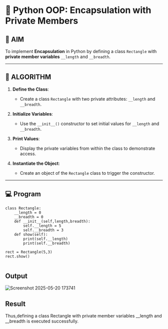 # 🐍 Python OOP: Encapsulation with Private Members

## 🎯 AIM

To implement **Encapsulation** in Python by defining a class `Rectangle` with **private member variables** `__length` and `__breadth`.

---

## 🧠 ALGORITHM

1. **Define the Class**:
   - Create a class `Rectangle` with two private attributes: `__length` and `__breadth`.

2. **Initialize Variables**:
   - Use the `__init__()` constructor to set initial values for `__length` and `__breadth`.

3. **Print Values**:
   - Display the private variables from within the class to demonstrate access.

4. **Instantiate the Object**:
   - Create an object of the `Rectangle` class to trigger the constructor.

---

## 💻 Program
```
class Rectangle:
    __length = 0
    __breadth = 0
    def __init__(self,length,breadth):
        self.__length = 5
        self.__breadth = 3
    def show(self):
        print(self.__length)
        print(self.__breadth)
            
rect = Rectangle(5,3)
rect.show()


```

## Output
![Screenshot 2025-05-20 173741](https://github.com/user-attachments/assets/53789592-ee05-48d9-b564-2a7706a836a4)


## Result
Thus,defining a class Rectangle with private member variables __length and __breadth is executed successfully.
